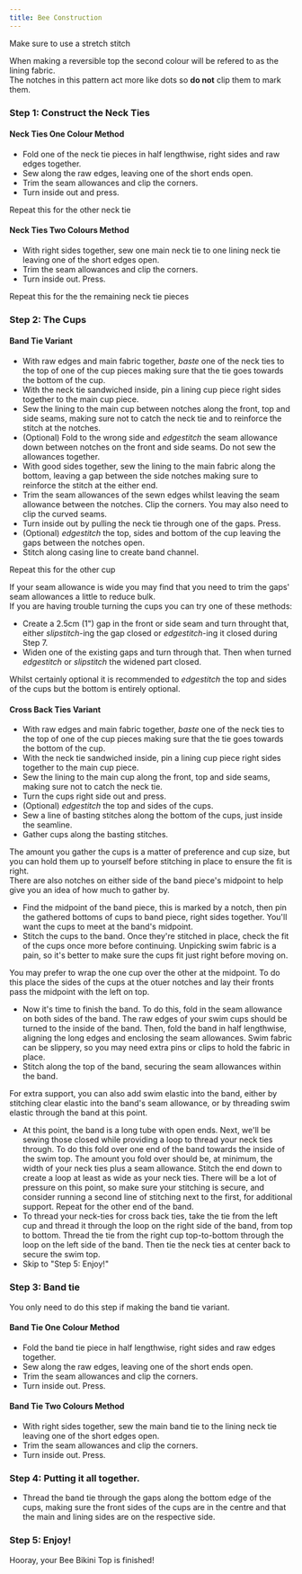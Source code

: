 ```yaml
---
title: Bee Construction
---
```


<Warning>
Make sure to use a stretch stitch
</Warning>

<Note>

When making a reversible top the second colour will be refered to as the lining fabric.\
The notches in this pattern act more like dots so **do not** clip them to mark them.

</Note>

### Step 1: Construct the Neck Ties

#### Neck Ties One Colour Method

-   Fold one of the neck tie pieces in half lengthwise, right sides and raw edges together.
-   Sew along the raw edges, leaving one of the short ends open.
-   Trim the seam allowances and clip the corners.
-   Turn inside out and press.

<Note>Repeat this for the other neck tie</Note>

#### Neck Ties Two Colours Method

-   With right sides together, sew one main neck tie to one lining neck tie leaving one of the short edges open.
-   Trim the seam allowances and clip the corners.
-   Turn inside out. Press.

<Note>Repeat this for the the remaining neck tie pieces</Note>

### Step 2: The Cups

#### Band Tie Variant

-   With raw edges and main fabric together, *baste* one of the neck ties to the top of one of the cup pieces making sure that the tie goes towards the bottom of the cup.
-   With the neck tie sandwiched inside, pin a lining cup piece right sides together to the main cup piece.
-   Sew the lining to the main cup between notches along the front, top and side seams, making sure not to catch the neck tie and to reinforce the stitch at the notches.
-   (Optional) Fold to the wrong side and *edgestitch* the seam allowance down between notches on the front and side seams. Do not sew the allowances together.
-   With good sides together, sew the lining to the main fabric along the bottom, leaving a gap between the side notches making sure to reinforce the stitch at the either end.
-   Trim the seam allowances of the sewn edges whilst leaving the seam allowance between the notches. Clip the corners. You may also need to clip the curved seams.
-   Turn inside out by pulling the neck tie through one of the gaps. Press.
-   (Optional) *edgestitch* the top, sides and bottom of the cup leaving the gaps between the notches open.
-   Stitch along casing line to create band channel.

<Note>Repeat this for the other cup</Note>

<Tip>

If your seam allowance is wide you may find that you need to trim the gaps' seam allowances a little to reduce bulk.\
If you are having trouble turning the cups you can try one of these methods:

-   Create a 2.5cm (1") gap in the front or side seam and turn throught that, either *slipstitch*-ing the gap closed or *edgestitch*-ing it closed during Step 7.
-   Widen one of the existing gaps and turn through that. Then when turned *edgestitch* or *slipstitch* the widened part closed.

</Tip>
<Note>

Whilst certainly optional it is recommended to *edgestitch* the top and sides of the cups but the bottom is entirely optional.

</Note>

#### Cross Back Ties Variant

-   With raw edges and main fabric together, *baste* one of the neck ties to the top of one of the cup pieces making sure that the tie goes towards the bottom of the cup.
-   With the neck tie sandwiched inside, pin a lining cup piece right sides together to the main cup piece.
-   Sew the lining to the main cup along the front, top and side seams, making sure not to catch the neck tie.
-   Turn the cups right side out and press.
-   (Optional) *edgestitch* the top and sides of the cups.
-   Sew a line of basting stitches along the bottom of the cups, just inside the seamline.
-   Gather cups along the basting stitches.

<Tip>

The amount you gather the cups is a matter of preference and cup size, but you can hold them up to yourself before stitching in place to ensure the fit is right.\
There are also notches on either side of the band piece's midpoint to help give you an idea of how much to gather by.

</Tip>

-   Find the midpoint of the band piece, this is marked by a notch, then pin the gathered bottoms of cups to band piece, right sides together. You'll want the cups to meet at the band's midpoint.
-   Stitch the cups to the band. Once they're stitched in place, check the fit of the cups once more before continuing. Unpicking swim fabric is a pain, so it's better to make sure the cups fit just right before moving on.

<Note>

You may prefer to wrap the one cup over the other at the midpoint. To do this place the sides of the cups at the otuer notches and lay their fronts pass the midpoint with the left on top.

</Note>

-   Now it's time to finish the band. To do this, fold in the seam allowance on both sides of the band. The raw edges of your swim cups should be turned to the inside of the band. Then, fold the band in half lengthwise, aligning the long edges and enclosing the seam allowances. Swim fabric can be slippery, so you may need extra pins or clips to hold the fabric in place.
-   Stitch along the top of the band, securing the seam allowances within the band.

<Tip>

For extra support, you can also add swim elastic into the band, either by stitching clear elastic into the band's seam allowance, or by threading swim elastic through the band at this point.

</Tip>

-   At this point, the band is a long tube with open ends. Next, we'll be sewing those closed while providing a loop to thread your neck ties through. To do this fold over one end of the band towards the inside of the swim top. The amount you fold over should be, at minimum, the width of your neck ties plus a seam allowance. Stitch the end down to create a loop at least as wide as your neck ties. There will be a lot of pressure on this point, so make sure your stitching is secure, and consider running a second line of stitching next to the first, for additional support. Repeat for the other end of the band.
-   To thread your neck-ties for cross back ties, take the tie from the left cup and thread it through the loop on the right side of the band, from top to bottom. Thread the tie from the right cup top-to-bottom through the loop on the left side of the band. Then tie the neck ties at center back to secure the swim top.
-   Skip to "Step 5: Enjoy!"

### Step 3: Band tie

You only need to do this step if making the band tie variant.

#### Band Tie One Colour Method

-   Fold the band tie piece in half lengthwise, right sides and raw edges together.
-   Sew along the raw edges, leaving one of the short ends open.
-   Trim the seam allowances and clip the corners.
-   Turn inside out. Press.

#### Band Tie Two Colours Method

-   With right sides together, sew the main band tie to the lining neck tie leaving one of the short edges open.
-   Trim the seam allowances and clip the corners.
-   Turn inside out. Press.

### Step 4: Putting it all together.

-   Thread the band tie through the gaps along the bottom edge of the cups, making sure the front sides of the cups are in the centre and that the main and lining sides are on the respective side.

### Step 5: Enjoy!

Hooray, your Bee Bikini Top is finished!
